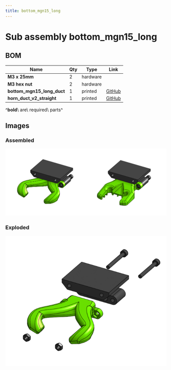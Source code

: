 ```yaml
---
title: bottom_mgn15_long
---
```



# Sub assembly bottom_mgn15_long 


## BOM

| Name | Qty | Type | Link |
| ---- | --- | ---- | ---- |
| **M3 x 25mm** | 2 | hardware |  |
| **M3 hex nut** | 2 | hardware |  |
| **bottom_mgn15_long_duct** | 1 | printed | [GitHub](https://github.com/pkucmus/EVA/tree/master/stl/Bottoms/bottom_mgn15_long_duct.stl) |
| **horn_duct_v2_straight** | 1 | printed | [GitHub](https://github.com/pkucmus/EVA/tree/master/stl/Fan%20Ducts/horn_duct_v2_straight.stl) |

^**bold**\ are\ required\ parts^


## Images

### Assembled

![](../assets/images/sub_assemblies/bottom_mgn15_long.png)

### Exploded

![](../assets/images/sub_assemblies/bottom_mgn15_long_exploded.png)